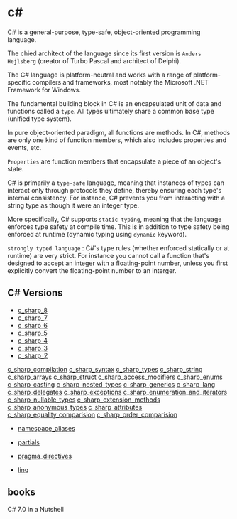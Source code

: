 # c#

C# is a general-purpose, type-safe, object-oriented programming language.

The chied architect of the language since its first version is `Anders Hejlsberg` (creator of Turbo Pascal and architect of Delphi).

The C# language is platform-neutral and works with a range of platform-specific compilers and frameworks, most notably the Microsoft .NET Framework for Windows.

The fundamental building block in C# is an encapsulated unit of data and functions called a `type`. All types ultimately share a common base type (unified type system).

In pure object-oriented paradigm, all functions are methods. In C#, methods are only one kind of function members, which also includes properties and events, etc.

`Properties` are function members that encapsulate a piece of an object's state.


C# is primarily a `type-safe` language, meaning that instances of types can interact only through protocols they define, thereby ensuring each type's internal consistency. For instance, C# prevents you from interacting with a string type as though it were an integer type.

More specifically, C# supports `static typing`, meaning that the language enforces type safety at compile time. This is in addition to type safety being enforced at runtime (dynamic typing using `dynamic` keyword).

`strongly typed language` : C#'s type rules (whether enforced statically or at runtime) are very strict. For instance you cannot call a function that's designed to accept an integer with a floating-point number, unless you first explicitly convert the floating-point number to an interger.

## C# Versions
* [c_sharp_8](c_sharp_8)
* [c_sharp_7](c_sharp_7)
* [c_sharp_6](c_sharp_6)
* [c_sharp_5](c_sharp_5)
* [c_sharp_4](c_sharp_4)
* [c_sharp_3](c_sharp_3)
* [c_sharp_2](c_sharp_2)

[c_sharp_compilation](c_sharp_compilation)
[c_sharp_syntax](c_sharp_syntax)
[c_sharp_types](c_sharp_types)
[c_sharp_string](c_sharp_string)
[c_sharp_arrays](c_sharp_arrays)
[c_sharp_struct](c_sharp_struct)
[c_sharp_access_modifiers](c_sharp_access_modifiers)
[c_sharp_enums](c_sharp_enums)
[c_sharp_casting](c_sharp_casting)
[c_sharp_nested_types](c_sharp_nested_types)
[c_sharp_generics](c_sharp_generics)
[c_sharp_lang](c_sharp_lang)
[c_sharp_delegates](c_sharp_delegates)
[c_sharp_exceptions](c_sharp_exceptions)
[c_sharp_enumeration_and_iterators](c_sharp_enumeration_and_iterators)
[c_sharp_nullable_types](c_sharp_nullable_types)
[c_sharp_extension_methods](c_sharp_extension_methods)
[c_sharp_anonymous_types](c_sharp_anonymous_types)
[c_sharp_attributes](c_sharp_attributes)
[c_sharp_equality_comparision](c_sharp_equality_comparision)
[c_sharp_order_comparision](c_sharp_order_comparision)

- [namespace_aliases](namespace_aliases.md)
- [partials](partials.md)
- [pragma_directives](pragma_directives.md)

- [linq](linq.md)

## books
C# 7.0 in a Nutshell

